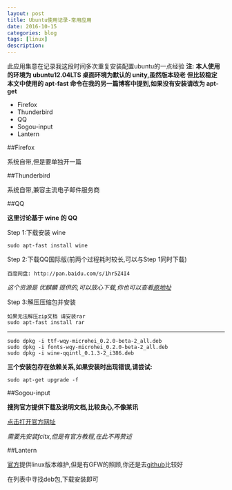 ```yaml
---
layout: post
title: Ubuntu使用记录-常用应用
date: 2016-10-15
categories: blog
tags: [linux]
description: 
---
```

此应用集意在记录我这段时间多次重复安装配置ubuntu的一点经验
**注:**
**本人使用的环境为 ubuntu12.04LTS 桌面环境为默认的 unity,虽然版本较老 但比较稳定**
**本文中使用的 apt-fast 命令在我的另一篇博客中提到,如果没有安装请改为 apt-get**

- Firefox
- Thunderbird
- QQ
- Sogou-input
- Lantern

##Firefox

系统自带,但是要单独开一篇

##Thunderbird

系统自带,兼容主流电子邮件服务商

##QQ

**这里讨论基于 wine 的 QQ**

Step 1:下载安装 wine

	sudo apt-fast install wine

Step 2:下载QQ国际版(前两个过程耗时较长,可以与Step 1同时下载)

	百度网盘: http://pan.baidu.com/s/1hr5Z4I4

*这个资源是 优麒麟 提供的,可以放心下载,你也可以查看[原地址](http://www.ubuntukylin.com/application/show.php?lang=cn&id=279)*

Step 3:解压压缩包并安装

	如果无法解压zip文档 请安装rar
	sudo apt-fast install rar

***

	sudo dpkg -i ttf-wqy-microhei_0.2.0-beta-2_all.deb
	sudo dpkg -i fonts-wqy-microhei_0.2.0-beta-2_all.deb
	sudo dpkg -i wine-qqintl_0.1.3-2_i386.deb

**三个安装包存在依赖关系,如果安装时出现错误,请尝试:**
	
	sudo apt-get upgrade -f

##Sogou-input

**搜狗官方提供下载及说明文档,比较良心,不像某讯**

[点击打开官方网址](http://pinyin.sogou.com/linux/?r=pinyin)

*需要先安装fcitx,但是有官方教程,在此不再赘述*

##Lantern

[官方](https://GetLantern.org/)提供linux版本维护,但是有GFW的照顾,你还是去[github](https://github.com/getlantern/lantern-binaries)比较好

在列表中寻找deb包,下载安装即可


